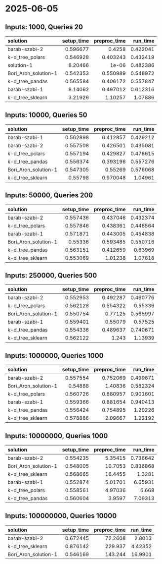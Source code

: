 # 2025-06-05

## Inputs: 1000, Queries 20

| solution             |   setup_time |   preproc_time |   run_time |
|:---------------------|-------------:|---------------:|-----------:|
| barab-szabi-2        |     0.596677 |       0.4258   |   0.422041 |
| k-d_tree_polars      |     0.546928 |       0.403243 |   0.432419 |
| solution-1           |     8.20466  |       1e-06    |   0.482386 |
| Bori_Aron_solution-1 |     0.542353 |       0.550989 |   0.548972 |
| k-d_tree_pandas      |     0.565584 |       0.406172 |   0.557847 |
| barab-szabi-1        |     8.14062  |       0.497012 |   0.612316 |
| k-d_tree_sklearn     |     3.21926  |       1.10257  |   1.07886  |

## Inputs: 10000, Queries 50

| solution             |   setup_time |   preproc_time |   run_time |
|:---------------------|-------------:|---------------:|-----------:|
| barab-szabi-1        |     0.562898 |       0.412857 |   0.429212 |
| barab-szabi-2        |     0.557508 |       0.426501 |   0.435081 |
| k-d_tree_polars      |     0.557194 |       0.429827 |   0.478615 |
| k-d_tree_pandas      |     0.556374 |       0.393196 |   0.557276 |
| Bori_Aron_solution-1 |     0.547305 |       0.55269  |   0.576068 |
| k-d_tree_sklearn     |     0.55798  |       0.970048 |   1.04961  |

## Inputs: 50000, Queries 200

| solution             |   setup_time |   preproc_time |   run_time |
|:---------------------|-------------:|---------------:|-----------:|
| barab-szabi-2        |     0.557436 |       0.437046 |   0.432374 |
| k-d_tree_polars      |     0.557846 |       0.438361 |   0.448564 |
| barab-szabi-1        |     0.571871 |       0.443005 |   0.454838 |
| Bori_Aron_solution-1 |     0.55336  |       0.593485 |   0.550716 |
| k-d_tree_pandas      |     0.563151 |       0.412659 |   0.63969  |
| k-d_tree_sklearn     |     0.553069 |       1.01238  |   1.07818  |

## Inputs: 250000, Queries 500

| solution             |   setup_time |   preproc_time |   run_time |
|:---------------------|-------------:|---------------:|-----------:|
| barab-szabi-2        |     0.552953 |       0.492287 |   0.460776 |
| k-d_tree_polars      |     0.562128 |       0.554322 |   0.55336  |
| Bori_Aron_solution-1 |     0.550754 |       0.77125  |   0.565997 |
| barab-szabi-1        |     0.559401 |       0.55079  |   0.57525  |
| k-d_tree_pandas      |     0.554336 |       0.489637 |   0.740671 |
| k-d_tree_sklearn     |     0.562122 |       1.243    |   1.13939  |

## Inputs: 1000000, Queries 1000

| solution             |   setup_time |   preproc_time |   run_time |
|:---------------------|-------------:|---------------:|-----------:|
| barab-szabi-2        |     0.557554 |       0.752069 |   0.499871 |
| Bori_Aron_solution-1 |     0.54888  |       1.40836  |   0.582324 |
| k-d_tree_polars      |     0.560726 |       0.880957 |   0.901601 |
| barab-szabi-1        |     0.559366 |       0.881654 |   0.940413 |
| k-d_tree_pandas      |     0.556424 |       0.754895 |   1.20226  |
| k-d_tree_sklearn     |     0.578886 |       2.09667  |   1.22192  |

## Inputs: 10000000, Queries 1000

| solution             |   setup_time |   preproc_time |   run_time |
|:---------------------|-------------:|---------------:|-----------:|
| barab-szabi-2        |     0.554235 |        5.35415 |   0.736642 |
| Bori_Aron_solution-1 |     0.548005 |       10.7053  |   0.836868 |
| k-d_tree_sklearn     |     0.568665 |       16.4455  |   1.3281   |
| barab-szabi-1        |     0.552874 |        5.01701 |   6.65931  |
| k-d_tree_polars      |     0.558561 |        4.97036 |   6.668    |
| k-d_tree_pandas      |     0.560604 |        3.9597  |   7.09313  |

## Inputs: 100000000, Queries 10000

| solution             |   setup_time |   preproc_time |   run_time |
|:---------------------|-------------:|---------------:|-----------:|
| barab-szabi-2        |     0.672445 |        72.2608 |    2.8013  |
| k-d_tree_sklearn     |     0.876142 |       229.937  |    4.42352 |
| Bori_Aron_solution-1 |     0.546169 |       143.244  |   16.9901  |